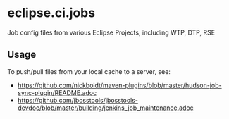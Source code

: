 # eclipse.ci.jobs
Job config files from various Eclipse Projects, including WTP, DTP, RSE

## Usage

To push/pull files from your local cache to a server, see:

* https://github.com/nickboldt/maven-plugins/blob/master/hudson-job-sync-plugin/README.adoc
* https://github.com/jbosstools/jbosstools-devdoc/blob/master/building/jenkins_job_maintenance.adoc

